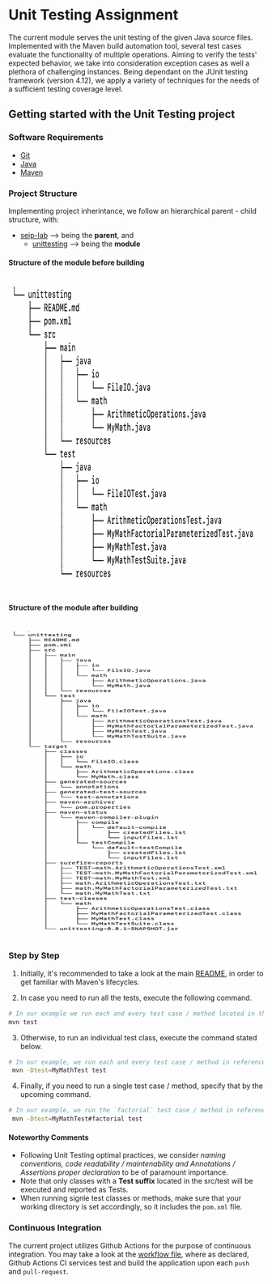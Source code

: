 # Unit Testing Assignment

The current module serves the unit testing of the given Java source files. Implemented with the Maven build
automation tool, several test cases evaluate the functionality of multiple operations. Aiming to verify
the tests' expected behavior, we take into consideration exception cases as well a plethora of challenging
instances. Being dependant on the JUnit testing framework (version 4.12), we apply a variety of techniques
for the needs of a sufficient testing coverage level.

## Getting started with the Unit Testing project

### Software Requirements

- [Git](https://git-scm.com/)
- [Java](https://www.java.com/en/)
- [Maven](https://maven.apache.org/)

### Project Structure

Implementing project inherintance, we follow an hierarchical parent - child structure, with:

- [seip-lab](https://www.github.com/demetres12/seip-lab) --> being the **parent**, and
	- [unittesting](https://www.github.com/demetres12/seip-lab/tree/development-2/unittesting) --> being the **module**

#### Structure of the module before building
<h1 align="center">
	<img height="600"  width="500" src="../media/test-module-tree-before-build.png" alt="">
</h1>

#### Structure of the module after building

<h1 align="center">
	<img height="600"  width="500" src="../media/test-module-tree-after-build.png" alt="">
</h1>

### Step by Step

1. Initially, it's recommended to take a look at the main [README](https://github.com/demetres12/seip-lab/blob/development-2/README.md), in order to get familiar with Maven's lifecycles.

2. In case you need to run all the tests, execute the following command.

```bash
# In our example we run each and every test case / method located in the src/test.
mvn test
```

3. Otherwise, to run an individual test class, execute the command stated below.

```bash
# In our example, we run each and every test case / method in reference to the MyMathTest java class.
 mvn -Dtest=MyMathTest test
```

4. Finally, if you need to run a single test case / method, specify that by the upcoming command.

```bash
# In our example, we run the `factorial` test case / method in reference to the MyMathTest java class.
 mvn -Dtest=MyMathTest#factorial test
```

#### Noteworthy Comments

- Following Unit Testing optimal practices, we consider *naming conventions, code readability / maintenability and Annotations / Assertions
proper declaration* to be of paramount importance.
- Note that only classes with a **Test suffix** located in the src/test will be executed and reported as Tests.
- When running signle test classes or methods, make sure that your working directory is set accordingly, so it includes the `pom.xml` file.

### Continuous Integration

The current project utilizes Github Actions for the purpose of continuous integration. You may take a look
at the [workflow file](https://github.com/demetres12/seip-lab/blob/development-2/.github/workflows/maven.yml), where as declared, Github Actions CI services test and build the application upon each `push` and `pull-request`. 
